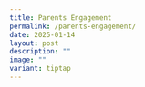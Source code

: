 ```yaml
---
title: Parents Engagement
permalink: /parents-engagement/
date: 2025-01-14
layout: post
description: ""
image: ""
variant: tiptap
---
```

<p></p>